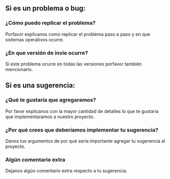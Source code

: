 ## Si es un problema o bug:

### ¿Cómo puedo replicar el problema?
Porfavor explicanos como replicar el problema paso a paso y en que sistemas operativos ocurre.

### ¿En que versión de invie ocurre?
Si este problema ocurre en todas las versiones porfavor también mencionarlo.

## Si es una sugerencia:

### ¿Qué te gustaría que agregaramos?
Por favor explicanos con la mayor cantidad de detalles lo que te gustaría que implementaramos a nuestro proyecto.

### ¿Por qué crees que deberíamos implementar tu sugerencia?
Danos tus argumentos de por qué sería importante agregar tu sugerencia al proyecto.

### Algún comentario extra
Dejanos algún comentario extra respecto a tu sugerencia.
